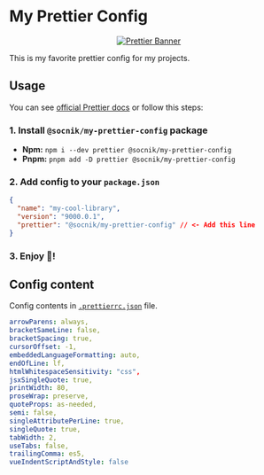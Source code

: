 # My Prettier Config

<a href="https://github.com/prettier">
   <p align="center">
    <img
     src="https://raw.githubusercontent.com/prettier/prettier-logo/master/images/prettier-wide-dark.svg"
     alt="Prettier Banner"
    >
   </p>
</a>

This is my favorite prettier config for my projects.

## Usage

You can see [official Prettier docs](https://prettier.io/docs/en/configuration#sharing-configurations) or follow this steps:

### 1. Install `@socnik/my-prettier-config` package

- **Npm:** `npm i --dev prettier @socnik/my-prettier-config`
- **Pnpm:** `pnpm add -D prettier @socnik/my-prettier-config`

### 2. Add config to your `package.json`

```json
{
  "name": "my-cool-library",
  "version": "9000.0.1",
  "prettier": "@socnik/my-prettier-config" // <- Add this line
}
```

### 3. Enjoy 🚀!

## Config content

Config contents in [`.prettierrc.json`](https://github.com/socnik/my-prettier-config/blob/main/.prettierrc.json) file.

```yaml
arrowParens: always,
bracketSameLine: false,
bracketSpacing: true,
cursorOffset: -1,
embeddedLanguageFormatting: auto,
endOfLine: lf,
htmlWhitespaceSensitivity: "css",
jsxSingleQuote: true,
printWidth: 80,
proseWrap: preserve,
quoteProps: as-needed,
semi: false,
singleAttributePerLine: true,
singleQuote: true,
tabWidth: 2,
useTabs: false,
trailingComma: es5,
vueIndentScriptAndStyle: false
```
